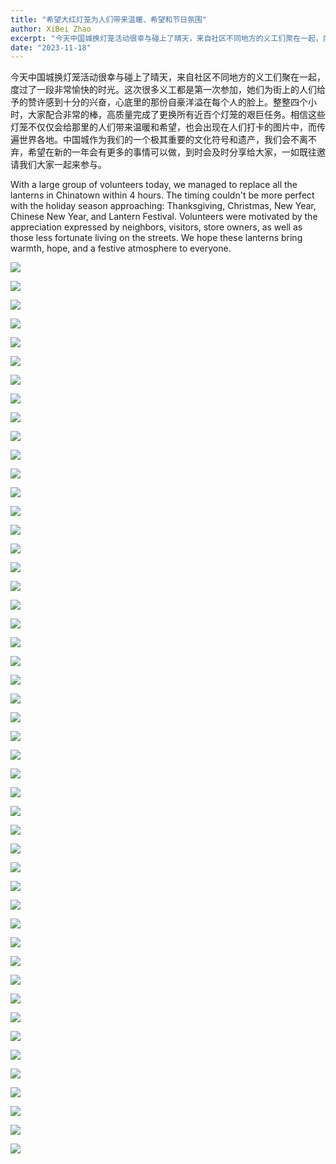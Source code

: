 ```yaml
---
title: "希望大红灯笼为人们带来温暖、希望和节日氛围"
author: XiBei Zhao
excerpt: "今天中国城换灯笼活动很幸与碰上了晴天，来自社区不同地方的义工们聚在一起，度过了一段非常愉快的时光。这次很多义工都是第一次参加，她们为街上的人们给予的赞许感到十分的兴奋，心底里的那份自豪洋溢在每个人的脸上。整整四个小时，大家配合非常的棒，高质量完成了更换所有近百个灯笼的艰巨任务。相信这些灯笼不仅仅会给那里的人们带来温暖和希望，也会出现在人们打卡的图片中，而传遍世界各地。中国城作为我们的一个极其重要的文化符号和遗产，我们会不离不弃，希望在新的一年会有更多的事情可以做，到时会及时分享给大家，一如既往邀请我们大家一起来参与。"
date: "2023-11-18"
---
```


今天中国城换灯笼活动很幸与碰上了晴天，来自社区不同地方的义工们聚在一起，度过了一段非常愉快的时光。这次很多义工都是第一次参加，她们为街上的人们给予的赞许感到十分的兴奋，心底里的那份自豪洋溢在每个人的脸上。整整四个小时，大家配合非常的棒，高质量完成了更换所有近百个灯笼的艰巨任务。相信这些灯笼不仅仅会给那里的人们带来温暖和希望，也会出现在人们打卡的图片中，而传遍世界各地。中国城作为我们的一个极其重要的文化符号和遗产，我们会不离不弃，希望在新的一年会有更多的事情可以做，到时会及时分享给大家，一如既往邀请我们大家一起来参与。

With a large group of volunteers today, we managed to replace all the lanterns in Chinatown within 4 hours. The timing couldn't be more perfect with the holiday season approaching: Thanksgiving, Christmas, New Year, Chinese New Year, and Lantern Festival. Volunteers were motivated by the appreciation expressed by neighbors, visitors, store owners, as well as those less fortunate living on the streets. We hope these lanterns bring warmth, hope, and a festive atmosphere to everyone.

![](https://res.cloudinary.com/dhngj18do/image/upload/f_auto,q_auto/v1/images/402871826_332854749379614_32751266830533789_n)

![](https://res.cloudinary.com/dhngj18do/image/upload/f_auto,q_auto/v1/images/402999857_332853099379779_2238546892569460293_n)

![](https://res.cloudinary.com/dhngj18do/image/upload/f_auto,q_auto/v1/images/402846373_332854416046314_4897268449363846591_n)

![](https://res.cloudinary.com/dhngj18do/image/upload/f_auto,q_auto/v1/images/402888505_332854509379638_6347254214537842628_n)

![](https://res.cloudinary.com/dhngj18do/image/upload/f_auto,q_auto/v1/images/402946591_332853622713060_8010218604195438378_n)

![](https://res.cloudinary.com/dhngj18do/image/upload/f_auto,q_auto/v1/images/402855787_332853356046420_5474659732078847671_n)

![](https://res.cloudinary.com/dhngj18do/image/upload/f_auto,q_auto/v1/images/404316409_332854026046353_4455596082737387249_n)

![](https://res.cloudinary.com/dhngj18do/image/upload/f_auto,q_auto/v1/images/402877713_332853046046451_7441497487200419100_n)

![](https://res.cloudinary.com/dhngj18do/image/upload/f_auto,q_auto/v1/images/402834913_332853159379773_2665410306099119085_n)

![](https://res.cloudinary.com/dhngj18do/image/upload/f_auto,q_auto/v1/images/402871261_332853332713089_3685800659484258751_n)

![](https://res.cloudinary.com/dhngj18do/image/upload/f_auto,q_auto/v1/images/402904775_332853189379770_2431894868731737621_n)

![](https://res.cloudinary.com/dhngj18do/image/upload/f_auto,q_auto/v1/images/404277938_332853199379769_6949586735662119343_n)

![](https://res.cloudinary.com/dhngj18do/image/upload/f_auto,q_auto/v1/images/404302596_332853282713094_1904527320843725172_n)

![](https://res.cloudinary.com/dhngj18do/image/upload/f_auto,q_auto/v1/images/404288137_332853389379750_8184557205176917877_n)

![](https://res.cloudinary.com/dhngj18do/image/upload/f_auto,q_auto/v1/images/402887647_332853469379742_7869876240807841002_n)

![](https://res.cloudinary.com/dhngj18do/image/upload/f_auto,q_auto/v1/images/402934861_332853442713078_4117398302548504144_n)

![](https://res.cloudinary.com/dhngj18do/image/upload/f_auto,q_auto/v1/images/402881230_332853496046406_6487685597056053143_n)

![](https://res.cloudinary.com/dhngj18do/image/upload/f_auto,q_auto/v1/images/402944258_332853572713065_1434430586556059981_n)

![](https://res.cloudinary.com/dhngj18do/image/upload/f_auto,q_auto/v1/images/402862848_332853632713059_745507950620934357_n)

![](https://res.cloudinary.com/dhngj18do/image/upload/f_auto,q_auto/v1/images/402901574_332853686046387_6524147480636180643_n)

![](https://res.cloudinary.com/dhngj18do/image/upload/f_auto,q_auto/v1/images/402904782_332853726046383_166271490480817535_n)

![](https://res.cloudinary.com/dhngj18do/image/upload/f_auto,q_auto/v1/images/402869038_332853756046380_2092897175093820989_n)

![](https://res.cloudinary.com/dhngj18do/image/upload/f_auto,q_auto/v1/images/402912414_332853782713044_3033032753004852993_n)

![](https://res.cloudinary.com/dhngj18do/image/upload/f_auto,q_auto/v1/images/402903435_332853866046369_4459180403966826470_n)

![](https://res.cloudinary.com/dhngj18do/image/upload/f_auto,q_auto/v1/images/404282557_332853889379700_6060805261837312861_n)

![](https://res.cloudinary.com/dhngj18do/image/upload/f_auto,q_auto/v1/images/402862562_332853912713031_2674906683656611776_n)

![](https://res.cloudinary.com/dhngj18do/image/upload/f_auto,q_auto/v1/images/402983210_332853986046357_4652217909945894121_n)

![](https://res.cloudinary.com/dhngj18do/image/upload/f_auto,q_auto/v1/images/402944317_332854016046354_1663578138997853454_n)

![](https://res.cloudinary.com/dhngj18do/image/upload/f_auto,q_auto/v1/images/402894978_332854072713015_6595477277632456337_n)

![](https://res.cloudinary.com/dhngj18do/image/upload/f_auto,q_auto/v1/images/402100658_332854156046340_8313979011522754382_n)

![](https://res.cloudinary.com/dhngj18do/image/upload/f_auto,q_auto/v1/images/402849715_332854132713009_7014876413872772009_n)

![](https://res.cloudinary.com/dhngj18do/image/upload/f_auto,q_auto/v1/images/402846860_332854179379671_8837099780959209772_n)

![](https://res.cloudinary.com/dhngj18do/image/upload/f_auto,q_auto/v1/images/402853050_332854229379666_6323141798355016993_n)

![](https://res.cloudinary.com/dhngj18do/image/upload/f_auto,q_auto/v1/images/404289840_332854279379661_2548058178094007193_n)

![](https://res.cloudinary.com/dhngj18do/image/upload/f_auto,q_auto/v1/images/402850697_332854262712996_8340632015717646311_n)

![](https://res.cloudinary.com/dhngj18do/image/upload/f_auto,q_auto/v1/images/402839980_332854322712990_8566906018118439246_n)

![](https://res.cloudinary.com/dhngj18do/image/upload/f_auto,q_auto/v1/images/402917116_332854376046318_7555019753208092127_n)

![](https://res.cloudinary.com/dhngj18do/image/upload/f_auto,q_auto/v1/images/404292898_332854406046315_4327524395597202170_n)

![](https://res.cloudinary.com/dhngj18do/image/upload/f_auto,q_auto/v1/images/402878582_332854469379642_7988814795540976346_n)

![](https://res.cloudinary.com/dhngj18do/image/upload/f_auto,q_auto/v1/images/402858918_332854542712968_8715759399213804903_n)

![](https://res.cloudinary.com/dhngj18do/image/upload/f_auto,q_auto/v1/images/404291127_332854592712963_696673910740165189_n)

![](https://res.cloudinary.com/dhngj18do/image/upload/f_auto,q_auto/v1/images/402913393_332853239379765_3825117631927334840_n)

![](https://res.cloudinary.com/dhngj18do/image/upload/f_auto,q_auto/v1/images/402865000_332854636046292_766077965769027689_n)

![](https://res.cloudinary.com/dhngj18do/image/upload/f_auto,q_auto/v1/images/402894552_332854669379622_1348987834557428703_n)

![](https://res.cloudinary.com/dhngj18do/image/upload/f_auto,q_auto/v1/images/402865951_332854716046284_22512901315302119_n)

![](https://res.cloudinary.com/dhngj18do/image/upload/f_auto,q_auto/v1/images/402883143_332886452709777_4984915878589783213_n)

![](https://res.cloudinary.com/dhngj18do/image/upload/f_auto,q_auto/v1/images/402880266_332886436043112_5210558364173808178_n)

![](https://res.cloudinary.com/dhngj18do/image/upload/f_auto,q_auto/v1/images/402891961_332886462709776_4893240807279807176_n)
